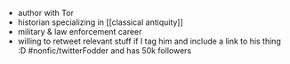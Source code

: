 * author with Tor
* historian specializing in [[classical antiquity]]
* military & law enforcement career
* willing to retweet relevant stuff if I tag him and include a link to his thing :D #nonfic/twitterFodder and has 50k followers